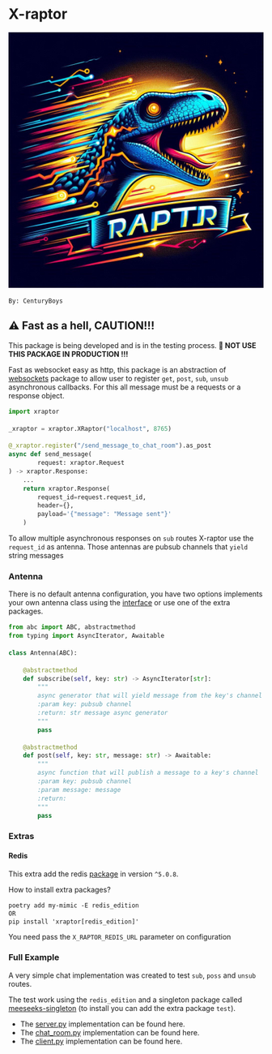 # X-raptor

![banner](https://raw.githubusercontent.com/CenturyBoys/x-raptor/main/docs/banner.jpeg)

```
By: CenturyBoys
```

## ⚠️ Fast as a hell, CAUTION!!!

This package is being developed and is in the testing process. **🚨 NOT USE THIS PACKAGE IN PRODUCTION !!!**

Fast as websocket easy as http, this package is an abstraction of [websockets](https://pypi.org/project/websockets/) package
to allow user to register `get`, `post`, `sub`, `unsub` asynchronous callbacks. For this all message must be a requests or a response object.

```python
import xraptor

_xraptor = xraptor.XRaptor("localhost", 8765)

@_xraptor.register("/send_message_to_chat_room").as_post
async def send_message(
        request: xraptor.Request
) -> xraptor.Response:
    ...
    return xraptor.Response(
        request_id=request.request_id,
        header={},
        payload='{"message": "Message sent"}'
    )
```

To allow multiple asynchronous responses on `sub` routes X-raptor use the `request_id` as antenna. Those antennas are pubsub channels that `yield` string messages

### Antenna

There is no default antenna configuration, you have two options implements your own antenna class using the [interface](./xraptor/core/interfaces.py) 
or use one of the extra packages.

```python
from abc import ABC, abstractmethod
from typing import AsyncIterator, Awaitable

class Antenna(ABC):

    @abstractmethod
    def subscribe(self, key: str) -> AsyncIterator[str]:
        """
        async generator that will yield message from the key's channel 
        :param key: pubsub channel
        :return: str message async generator
        """
        pass

    @abstractmethod
    def post(self, key: str, message: str) -> Awaitable:
        """
        async function that will publish a message to a key's channel 
        :param key: pubsub channel
        :param message: message
        :return: 
        """
        pass
```

### Extras

#### Redis

This extra add the redis [package](https://pypi.org/project/redis/) in version `^5.0.8`.

How to install extra packages?

```shell
poetry add my-mimic -E redis_edition
OR
pip install 'xraptor[redis_edition]'
```

You need pass the `X_RAPTOR_REDIS_URL` parameter on configuration

### Full Example

A very simple chat implementation was created to test `sub`, `poss` and `unsub` routes.

The test work using the `redis_edition` and a singleton package called [meeseeks-singleton](https://pypi.org/project/meeseeks-singleton/) (to install you can add the extra package `test`).

- The [server.py](./example/server.py) implementation can be found here.
- The [chat_room.py](./example/chat_room.py) implementation can be found here.
- The [client.py](./example/client.py) implementation can be found here.